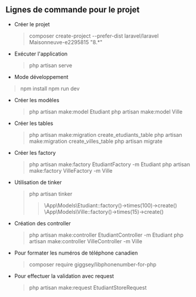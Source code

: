 ## Lignes de commande pour le projet

- Créer le projet
  > composer create-project --prefer-dist laravel/laravel Maisonneuve-e2295815 "8.*"

- Exécuter l'application
  > php artisan serve

- Mode développement
 > npm install
 > npm run dev

- Créer les modèles
  > php artisan make:model Etudiant
  > php artisan make:model Ville

- Créer les tables
  > php artisan make:migration create_etudiants_table
  > php artisan make:migration create_villes_table
  > php artisan migrate

- Créer les factory
  > php artisan make:factory EtudiantFactory -m Etudiant
  > php artisan make:factory VilleFactory -m Ville

- Utilisation de tinker
  > php artisan tinker
  >> \App\Models\Etudiant::factory()->times(100)->create()
  >> \App\Models\Ville::factory()->times(15)->create()

- Création des controller
  > php artisan make:controller EtudiantController -m Etudiant
  > php artisan make:controller VilleController -m Ville

- Pour formater les numéros de téléphone canadien
  > composer require giggsey/libphonenumber-for-php

- Pour effectuer la validation avec request
  > php artisan make:request EtudiantStoreRequest